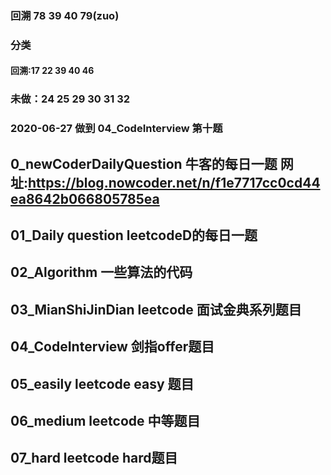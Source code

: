 ### 回溯 78 39 40 79(zuo)
### 分类
#### 回溯:17 22 39 40 46
### 未做：24 25 29 30 31 32

### 2020-06-27 做到 04_CodeInterview  第十题 

## 0_newCoderDailyQuestion 牛客的每日一题 网址:https://blog.nowcoder.net/n/f1e7717cc0cd44ea8642b066805785ea
## 01_Daily question leetcodeD的每日一题
## 02_Algorithm 一些算法的代码
## 03_MianShiJinDian leetcode 面试金典系列题目
## 04_CodeInterview 剑指offer题目
## 05_easily leetcode easy 题目
## 06_medium leetcode 中等题目
## 07_hard   leetcode hard题目